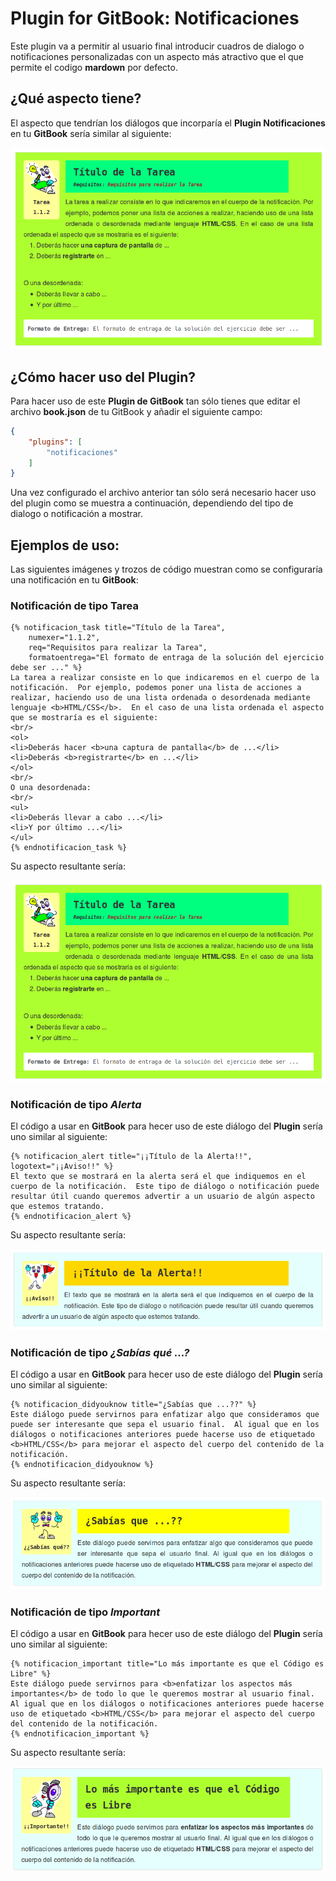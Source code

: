 # Plugin for GitBook: Notificaciones 

Este plugin va a permitir al usuario final introducir cuadros de dialogo o notificaciones personalizadas con un aspecto más atractivo que el que permite el codigo **mardown** por defecto.

## ¿Qué aspecto tiene?

El aspecto que tendrían los diálogos que incorparía el **Plugin Notificaciones** en tu **GitBook** sería similar al siguiente:

![Ejemplo de Notificación de Tipo Tarea](https://github.com/amartinr1977/gitbook-plugin-notificaciones/blob/master/assets/images/notificacion_task-example.png?raw=true)

## ¿Cómo hacer uso del Plugin?

Para hacer uso de este **Plugin de GitBook** tan sólo tienes que editar el archivo **book.json** de tu GitBook y añadir el siguiente campo:

```json
{
    "plugins": [
        "notificaciones"
    ]
}
```

Una vez configurado el archivo anterior tan sólo será necesario hacer uso del plugin como se muestra a continuación, dependiendo del tipo de dialogo o notificación a mostrar.

## Ejemplos de uso:

Las siguientes imágenes y trozos de código muestran como se configuraría una notificación en tu **GitBook**:

### Notificación de tipo Tarea

```
{% notificacion_task title="Título de la Tarea", 
    numexer="1.1.2", 
    req="Requisitos para realizar la Tarea",
    formatoentrega="El formato de entraga de la solución del ejercicio debe ser ..." %}
La tarea a realizar consiste en lo que indicaremos en el cuerpo de la notificación.  Por ejemplo, podemos poner una lista de acciones a realizar, haciendo uso de una lista ordenada o desordenada mediante lenguaje <b>HTML/CSS</b>.  En el caso de una lista ordenada el aspecto que se mostraría es el siguiente:
<br/>
<ol>
<li>Deberás hacer <b>una captura de pantalla</b> de ...</li>
<li>Deberás <b>registrarte</b> en ...</li>
</ol>
<br/>
O una desordenada:
<br/>
<ul>
<li>Deberás llevar a cabo ...</li>
<li>Y por último ...</li>
</ul>
{% endnotificacion_task %}
```

Su aspecto resultante sería:

![Ejemplo de Notificación de Tipo Tarea](https://github.com/amartinr1977/gitbook-plugin-notificaciones/blob/master/assets/images/notificacion_task-example.png?raw=true)

### Notificación de tipo _Alerta_

El código a usar en **GitBook** para hecer uso de este diálogo del **Plugin** sería uno similar al siguiente:

```
{% notificacion_alert title="¡¡Título de la Alerta!!", logotext="¡¡Aviso!!" %}
El texto que se mostrará en la alerta será el que indiquemos en el cuerpo de la notificación.  Este tipo de diálogo o notificación puede resultar útil cuando queremos advertir a un usuario de algún aspecto que estemos tratando.
{% endnotificacion_alert %}
```

Su aspecto resultante sería:

![Ejemplo de Notificación de Tipo Alerta](https://github.com/amartinr1977/gitbook-plugin-notificaciones/blob/master/assets/images/notificacion_alert-example.png?raw=true)

### Notificación de tipo _¿Sabías qué ...?_

El código a usar en **GitBook** para hecer uso de este diálogo del **Plugin** sería uno similar al siguiente:

```
{% notificacion_didyouknow title="¿Sabías que ...??" %}
Este diálogo puede servirnos para enfatizar algo que consideramos que puede ser interesante que sepa el usuario final.  Al igual que en los diálogos o notificaciones anteriores puede hacerse uso de etiquetado <b>HTML/CSS</b> para mejorar el aspecto del cuerpo del contenido de la notificación.
{% endnotificacion_didyouknow %}
```

Su aspecto resultante sería:

![Ejemplo de Notificación de Tipo didyouknow](https://github.com/amartinr1977/gitbook-plugin-notificaciones/blob/master/assets/images/notificacion_didyouknow-example.png?raw=true)

### Notificación de tipo _Important_

El código a usar en **GitBook** para hecer uso de este diálogo del **Plugin** sería uno similar al siguiente:

```
{% notificacion_important title="Lo más importante es que el Código es Libre" %}
Este diálogo puede servirnos para <b>enfatizar los aspectos más importantes</b> de todo lo que le queremos mostrar al usuario final.  Al igual que en los diálogos o notificaciones anteriores puede hacerse uso de etiquetado <b>HTML/CSS</b> para mejorar el aspecto del cuerpo del contenido de la notificación.
{% endnotificacion_important %}
```

Su aspecto resultante sería:

![Ejemplo de Notificación de Tipo Importante](https://github.com/amartinr1977/gitbook-plugin-notificaciones/blob/master/assets/images/notificacion_important-example.png?raw=true)